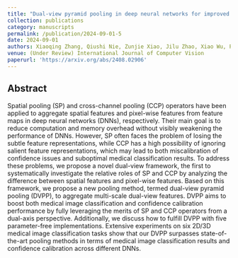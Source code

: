 ```yaml
---
title: "Dual-view pyramid pooling in deep neural networks for improved medical image classification and confidence calibration"
collection: publications
category: manuscripts
permalink: /publication/2024-09-01-5
date: 2024-09-01
authors: Xiaoqing Zhang, Qiushi Nie, Zunjie Xiao, Jilu Zhao, Xiao Wu, Pengxin Guo, Runzhi Li, Jin Liu, Yanjie Wei, Yi Pan
venue: (Under Review) International Journal of Computer Vision
paperurl: 'https://arxiv.org/abs/2408.02906'
---
```




## Abstract

Spatial pooling (SP) and cross-channel pooling (CCP) operators have been applied to aggregate spatial features and pixel-wise features from feature maps in deep neural networks (DNNs), respectively. Their main goal is to reduce computation and memory overhead without visibly weakening the performance of DNNs. However, SP often faces the problem of losing the subtle feature representations, while CCP has a high possibility of ignoring salient feature representations, which may lead to both miscalibration of confidence issues and suboptimal medical classification results. To address these problems, we propose a novel dual-view framework, the first to systematically investigate the relative roles of SP and CCP by analyzing the difference between spatial features and pixel-wise features. Based on this framework, we propose a new pooling method, termed dual-view pyramid pooling (DVPP), to aggregate multi-scale dual-view features. DVPP aims to boost both medical image classification and confidence calibration performance by fully leveraging the merits of SP and CCP operators from a dual-axis perspective. Additionally, we discuss how to fulfill DVPP with five parameter-free implementations. Extensive experiments on six 2D/3D medical image classification tasks show that our DVPP surpasses state-of-the-art pooling methods in terms of medical image classification results and confidence calibration across different DNNs.
